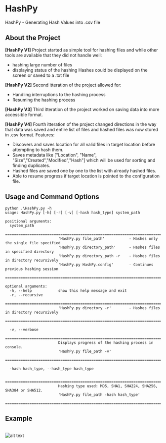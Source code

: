 # HashPy
HashPy - Generating Hash Values into .csv file

## About the Project
**[HashPy V1]** Project started as simple tool for hashing files and while other tools are available that they did not handle well:
- hashing large number of files
- displaying status of the hashing
Hashes could be displayed on the screen or saved to a .txt file

**[HashPy V2]** Second itteration of the project allowed for:
- Handling interruptions to the hashing process
- Resuming the hashing process

**[HashPy V3]** Third itteration of the project worked on saving data into more accessible format.

**[HashPy V4]** Fourth itteration of the project changed directions in the way that data was saved and entire list of files and hashed files was now stored in .csv format.
Features:
- Discovers and saves location for all valid files in target location before attempting to hash them.
- Saves metadata like ["Location", "Name", "Size","Created","Modified","Hash"] which will be used for sorting and finding duplicates.
- Hashed files are saved one by one to the list with already hashed files.
- Able to resume progress if target location is pointed to the configuration file.

## Usage and Command Options
```
python .\HashPy.py -h
usage: HashPy.py [-h] [-r] [-v] [-hash hash_type] system_path

positional arguments:
  system_path
                        ===============================================================================
                        'HashPy.py file_path'           - Hashes only the single file specified
                        'HashPy.py directory_path'      - Hashes files in specified directory
                        'HashPy.py directory_path -r    - Hashes files in directory recursively
                        'HashPy.py HashPy.config'       - Continues previous hashing session
                        ===============================================================================

optional arguments:
  -h, --help            show this help message and exit
  -r, --recursive
                        ===============================================================================
                        'HashPy.py directory -r'        - Hashes files in directory recursively
                        ===============================================================================

  -v, --verbose
                        ===============================================================================
                        Displays progress of the hashing process in console.
                        'HashPy.py file_path -v'
                        ===============================================================================

  -hash hash_type, --hash_type hash_type

                        ===============================================================================
                        Hashing type used: MD5, SHA1, SHA224, SHA256, SHA384 or SHA512.
                        'HashPy.py file_path -hash hash_type'
                        ===============================================================================
```
## Example
<br />![alt text](https://i.imgur.com/ygM8MXl.png)<br />
